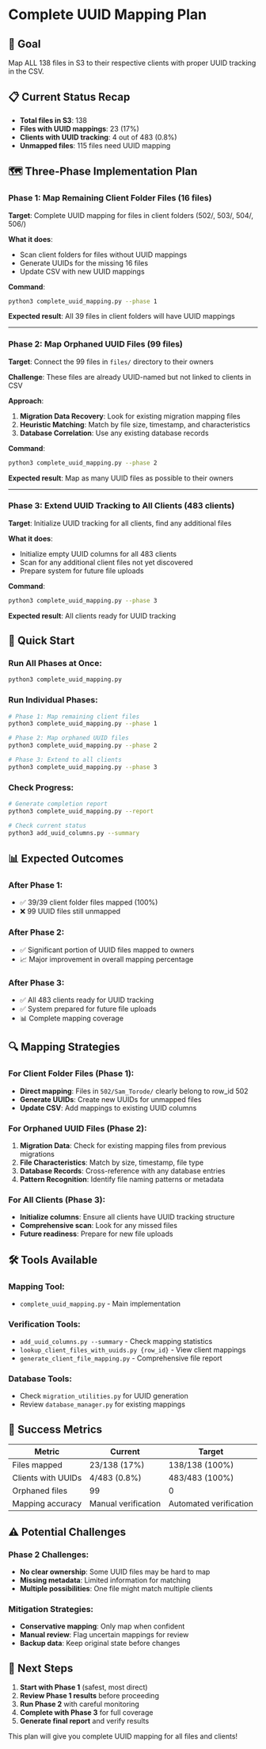 # Complete UUID Mapping Plan

## 🎯 Goal
Map ALL 138 files in S3 to their respective clients with proper UUID tracking in the CSV.

## 📋 Current Status Recap
- **Total files in S3**: 138
- **Files with UUID mappings**: 23 (17%)
- **Clients with UUID tracking**: 4 out of 483 (0.8%)
- **Unmapped files**: 115 files need UUID mapping

## 🗺️ Three-Phase Implementation Plan

### Phase 1: Map Remaining Client Folder Files (16 files)
**Target**: Complete UUID mapping for files in client folders (502/, 503/, 504/, 506/)

**What it does**:
- Scan client folders for files without UUID mappings
- Generate UUIDs for the missing 16 files
- Update CSV with new UUID mappings

**Command**:
```bash
python3 complete_uuid_mapping.py --phase 1
```

**Expected result**: All 39 files in client folders will have UUID mappings

---

### Phase 2: Map Orphaned UUID Files (99 files)
**Target**: Connect the 99 files in `files/` directory to their owners

**Challenge**: These files are already UUID-named but not linked to clients in CSV

**Approach**:
1. **Migration Data Recovery**: Look for existing migration mapping files
2. **Heuristic Matching**: Match by file size, timestamp, and characteristics
3. **Database Correlation**: Use any existing database records

**Command**:
```bash
python3 complete_uuid_mapping.py --phase 2
```

**Expected result**: Map as many UUID files as possible to their owners

---

### Phase 3: Extend UUID Tracking to All Clients (483 clients)
**Target**: Initialize UUID tracking for all clients, find any additional files

**What it does**:
- Initialize empty UUID columns for all 483 clients
- Scan for any additional client files not yet discovered
- Prepare system for future file uploads

**Command**:
```bash
python3 complete_uuid_mapping.py --phase 3
```

**Expected result**: All clients ready for UUID tracking

## 🚀 Quick Start

### Run All Phases at Once:
```bash
python3 complete_uuid_mapping.py
```

### Run Individual Phases:
```bash
# Phase 1: Map remaining client files
python3 complete_uuid_mapping.py --phase 1

# Phase 2: Map orphaned UUID files  
python3 complete_uuid_mapping.py --phase 2

# Phase 3: Extend to all clients
python3 complete_uuid_mapping.py --phase 3
```

### Check Progress:
```bash
# Generate completion report
python3 complete_uuid_mapping.py --report

# Check current status
python3 add_uuid_columns.py --summary
```

## 📊 Expected Outcomes

### After Phase 1:
- ✅ 39/39 client folder files mapped (100%)
- ❌ 99 UUID files still unmapped

### After Phase 2:
- ✅ Significant portion of UUID files mapped to owners
- 📈 Major improvement in overall mapping percentage

### After Phase 3:
- ✅ All 483 clients ready for UUID tracking
- ✅ System prepared for future file uploads
- 📊 Complete mapping coverage

## 🔍 Mapping Strategies

### For Client Folder Files (Phase 1):
- **Direct mapping**: Files in `502/Sam_Torode/` clearly belong to row_id 502
- **Generate UUIDs**: Create new UUIDs for unmapped files
- **Update CSV**: Add mappings to existing UUID columns

### For Orphaned UUID Files (Phase 2):
1. **Migration Data**: Check for existing mapping files from previous migrations
2. **File Characteristics**: Match by size, timestamp, file type
3. **Database Records**: Cross-reference with any database entries
4. **Pattern Recognition**: Identify file naming patterns or metadata

### For All Clients (Phase 3):
- **Initialize columns**: Ensure all clients have UUID tracking structure
- **Comprehensive scan**: Look for any missed files
- **Future readiness**: Prepare for new file uploads

## 🛠️ Tools Available

### Mapping Tool:
- `complete_uuid_mapping.py` - Main implementation

### Verification Tools:
- `add_uuid_columns.py --summary` - Check mapping statistics
- `lookup_client_files_with_uuids.py {row_id}` - View client mappings
- `generate_client_file_mapping.py` - Comprehensive file report

### Database Tools:
- Check `migration_utilities.py` for UUID generation
- Review `database_manager.py` for existing mappings

## 🎯 Success Metrics

| Metric | Current | Target |
|--------|---------|--------|
| Files mapped | 23/138 (17%) | 138/138 (100%) |
| Clients with UUIDs | 4/483 (0.8%) | 483/483 (100%) |
| Orphaned files | 99 | 0 |
| Mapping accuracy | Manual verification | Automated verification |

## ⚠️ Potential Challenges

### Phase 2 Challenges:
- **No clear ownership**: Some UUID files may be hard to map
- **Missing metadata**: Limited information for matching
- **Multiple possibilities**: One file might match multiple clients

### Mitigation Strategies:
- **Conservative mapping**: Only map when confident
- **Manual review**: Flag uncertain mappings for review
- **Backup data**: Keep original state before changes

## 📝 Next Steps

1. **Start with Phase 1** (safest, most direct)
2. **Review Phase 1 results** before proceeding
3. **Run Phase 2** with careful monitoring
4. **Complete with Phase 3** for full coverage
5. **Generate final report** and verify results

This plan will give you complete UUID mapping for all files and clients!